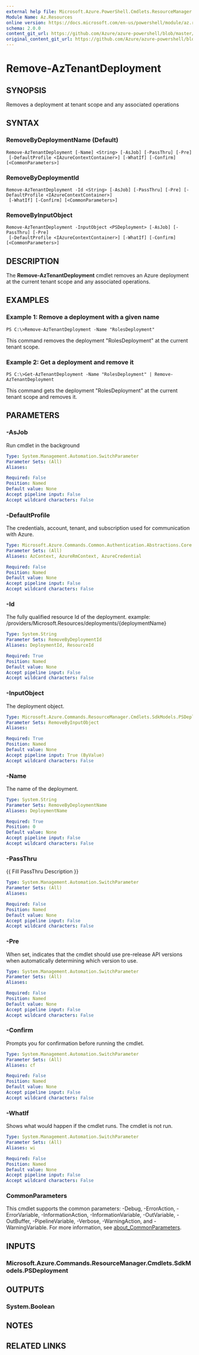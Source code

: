 ```yaml
---
external help file: Microsoft.Azure.PowerShell.Cmdlets.ResourceManager.dll-Help.xml
Module Name: Az.Resources
online version: https://docs.microsoft.com/en-us/powershell/module/az.resources/remove-aztenantdeployment
schema: 2.0.0
content_git_url: https://github.com/Azure/azure-powershell/blob/master/src/Resources/Resources/help/Remove-AzTenantDeployment.md
original_content_git_url: https://github.com/Azure/azure-powershell/blob/master/src/Resources/Resources/help/Remove-AzTenantDeployment.md
---
```


# Remove-AzTenantDeployment

## SYNOPSIS
Removes a deployment at tenant scope and any associated operations

## SYNTAX

### RemoveByDeploymentName (Default)
```
Remove-AzTenantDeployment [-Name] <String> [-AsJob] [-PassThru] [-Pre]
 [-DefaultProfile <IAzureContextContainer>] [-WhatIf] [-Confirm] [<CommonParameters>]
```

### RemoveByDeploymentId
```
Remove-AzTenantDeployment -Id <String> [-AsJob] [-PassThru] [-Pre] [-DefaultProfile <IAzureContextContainer>]
 [-WhatIf] [-Confirm] [<CommonParameters>]
```

### RemoveByInputObject
```
Remove-AzTenantDeployment -InputObject <PSDeployment> [-AsJob] [-PassThru] [-Pre]
 [-DefaultProfile <IAzureContextContainer>] [-WhatIf] [-Confirm] [<CommonParameters>]
```

## DESCRIPTION
The **Remove-AzTenantDeployment** cmdlet removes an Azure deployment at the current tenant scope and any associated operations.

## EXAMPLES

### Example 1: Remove a deployment with a given name
```
PS C:\>Remove-AzTenantDeployment -Name "RolesDeployment"
```

This command removes the deployment "RolesDeployment" at the current tenant scope.

### Example 2: Get a deployment and remove it
```
PS C:\>Get-AzTenantDeployment -Name "RolesDeployment" | Remove-AzTenantDeployment
```

This command gets the deployment "RolesDeployment" at the current tenant scope and removes it.

## PARAMETERS

### -AsJob
Run cmdlet in the background

```yaml
Type: System.Management.Automation.SwitchParameter
Parameter Sets: (All)
Aliases:

Required: False
Position: Named
Default value: None
Accept pipeline input: False
Accept wildcard characters: False
```

### -DefaultProfile
The credentials, account, tenant, and subscription used for communication with Azure.

```yaml
Type: Microsoft.Azure.Commands.Common.Authentication.Abstractions.Core.IAzureContextContainer
Parameter Sets: (All)
Aliases: AzContext, AzureRmContext, AzureCredential

Required: False
Position: Named
Default value: None
Accept pipeline input: False
Accept wildcard characters: False
```

### -Id
The fully qualified resource Id of the deployment.
example: /providers/Microsoft.Resources/deployments/{deploymentName}

```yaml
Type: System.String
Parameter Sets: RemoveByDeploymentId
Aliases: DeploymentId, ResourceId

Required: True
Position: Named
Default value: None
Accept pipeline input: False
Accept wildcard characters: False
```

### -InputObject
The deployment object.

```yaml
Type: Microsoft.Azure.Commands.ResourceManager.Cmdlets.SdkModels.PSDeployment
Parameter Sets: RemoveByInputObject
Aliases:

Required: True
Position: Named
Default value: None
Accept pipeline input: True (ByValue)
Accept wildcard characters: False
```

### -Name
The name of the deployment.

```yaml
Type: System.String
Parameter Sets: RemoveByDeploymentName
Aliases: DeploymentName

Required: True
Position: 0
Default value: None
Accept pipeline input: False
Accept wildcard characters: False
```

### -PassThru
{{ Fill PassThru Description }}

```yaml
Type: System.Management.Automation.SwitchParameter
Parameter Sets: (All)
Aliases:

Required: False
Position: Named
Default value: None
Accept pipeline input: False
Accept wildcard characters: False
```

### -Pre
When set, indicates that the cmdlet should use pre-release API versions when automatically determining which version to use.

```yaml
Type: System.Management.Automation.SwitchParameter
Parameter Sets: (All)
Aliases:

Required: False
Position: Named
Default value: None
Accept pipeline input: False
Accept wildcard characters: False
```

### -Confirm
Prompts you for confirmation before running the cmdlet.

```yaml
Type: System.Management.Automation.SwitchParameter
Parameter Sets: (All)
Aliases: cf

Required: False
Position: Named
Default value: None
Accept pipeline input: False
Accept wildcard characters: False
```

### -WhatIf
Shows what would happen if the cmdlet runs.
The cmdlet is not run.

```yaml
Type: System.Management.Automation.SwitchParameter
Parameter Sets: (All)
Aliases: wi

Required: False
Position: Named
Default value: None
Accept pipeline input: False
Accept wildcard characters: False
```

### CommonParameters
This cmdlet supports the common parameters: -Debug, -ErrorAction, -ErrorVariable, -InformationAction, -InformationVariable, -OutVariable, -OutBuffer, -PipelineVariable, -Verbose, -WarningAction, and -WarningVariable. For more information, see [about_CommonParameters](http://go.microsoft.com/fwlink/?LinkID=113216).

## INPUTS

### Microsoft.Azure.Commands.ResourceManager.Cmdlets.SdkModels.PSDeployment

## OUTPUTS

### System.Boolean

## NOTES

## RELATED LINKS
